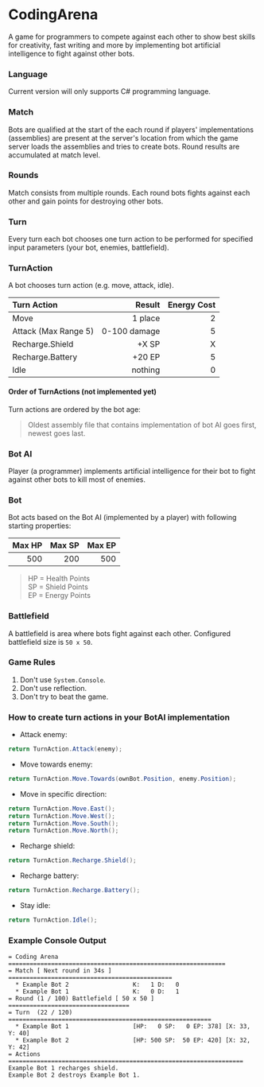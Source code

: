 # CodingArena
A game for programmers to compete against each other to show best skills for creativity, fast writing and more by implementing bot artificial intelligence to fight against other bots.

### Language
Current version will only supports C# programming language.

### Match
Bots are qualified at the start of the each round if players' implementations (assemblies) are present at the server's location from which the game server loads the assemblies and tries to create bots. Round results are accumulated at match level.

### Rounds
Match consists from multiple rounds. Each round bots fights against each other and gain points for destroying other bots. 

### Turn
Every turn each bot chooses one turn action to be performed for specified input parameters (your bot, enemies, battlefield).

### TurnAction
A bot chooses turn action (e.g. move, attack, idle). 

| Turn Action           | Result       | Energy Cost |
|:----------------------|-------------:|------------:|
| Move                  | 1 place      |           2 |
| Attack (Max Range 5)  | 0-100 damage |           5 |
| Recharge.Shield       |  +X SP       |           X |
| Recharge.Battery      | +20 EP       |           5 |
| Idle                  | nothing      |           0 |

#### Order of TurnActions (not implemented yet)
Turn actions are ordered by the bot age:
> Oldest assembly file that contains implementation of bot AI goes first, newest goes last.

### Bot AI
Player (a programmer) implements artificial intelligence for their bot to fight against other bots to kill most of enemies.

### Bot
Bot acts based on the Bot AI (implemented by a player) with following starting properties:

| Max HP | Max SP | Max EP |
|-------:|-------:|-------:|
|    500 |    200 |    500 |

> HP = Health Points  
> SP = Shield Points  
> EP = Energy Points

### Battlefield

A battlefield is area where bots fight against each other.
Configured battlefield size is `50 x 50`.

### Game Rules
1. Don't use `System.Console`.
2. Don't use reflection.
3. Don't try to beat the game.

### How to create turn actions in your BotAI implementation

* Attack enemy:
```csharp
return TurnAction.Attack(enemy);
```
* Move towards enemy:
```csharp
return TurnAction.Move.Towards(ownBot.Position, enemy.Position);
```
* Move in specific direction:
```csharp
return TurnAction.Move.East();
return TurnAction.Move.West();
return TurnAction.Move.South();
return TurnAction.Move.North();
```
* Recharge shield:
```csharp
return TurnAction.Recharge.Shield();
```
* Recharge battery:
```csharp
return TurnAction.Recharge.Battery();
```
* Stay idle:
```csharp
return TurnAction.Idle();
```

### Example Console Output
```
= Coding Arena =============================================================
= Match [ Next round in 34s ] ==============================================
  * Example Bot 2                  K:   1 D:   0
  * Example Bot 1                  K:   0 D:   1
= Round (1 / 100) Battlefield [ 50 x 50 ] ==================================
= Turn  (22 / 120) =========================================================
  * Example Bot 1                  [HP:   0 SP:   0 EP: 378] [X: 33, Y: 40]
  * Example Bot 2                  [HP: 500 SP:  50 EP: 420] [X: 32, Y: 42]
= Actions ==================================================================
Example Bot 1 recharges shield.
Example Bot 2 destroys Example Bot 1.
```
